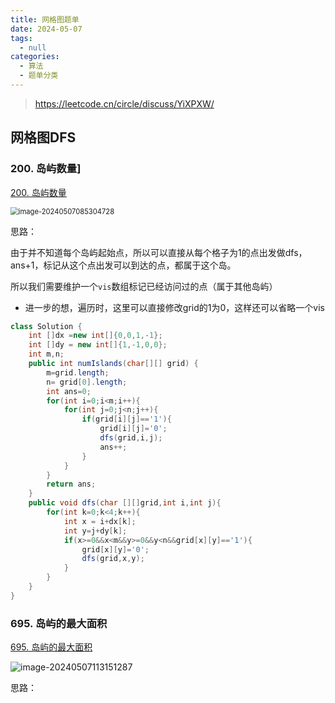 ```yaml
---
title: 网格图题单
date: 2024-05-07
tags: 
  - null
categories:  
  - 算法
  - 题单分类
---
```


> https://leetcode.cn/circle/discuss/YiXPXW/

## 网格图DFS

### 200. 岛屿数量]

[200. 岛屿数量](https://leetcode.cn/problems/number-of-islands/)

<img src="https://typora-1309665611.cos.ap-nanjing.myqcloud.com/typora/image-20240507085304728.png" alt="image-20240507085304728" style="zoom:80%;" />

思路：

由于并不知道每个岛屿起始点，所以可以直接从每个格子为1的点出发做dfs，ans+1，标记从这个点出发可以到达的点，都属于这个岛。

所以我们需要维护一个`vis`数组标记已经访问过的点（属于其他岛屿）

- 进一步的想，遍历时，这里可以直接修改grid的1为0，这样还可以省略一个vis

```java
class Solution {
    int []dx =new int[]{0,0,1,-1};
    int []dy = new int[]{1,-1,0,0};
    int m,n;
    public int numIslands(char[][] grid) {
        m=grid.length;
        n= grid[0].length;
        int ans=0;
        for(int i=0;i<m;i++){
            for(int j=0;j<n;j++){
                if(grid[i][j]=='1'){
                    grid[i][j]='0';
                    dfs(grid,i,j);                
                    ans++;
                }
            }
        }
        return ans;
    }
    public void dfs(char [][]grid,int i,int j){
        for(int k=0;k<4;k++){
            int x = i+dx[k];
            int y=j+dy[k];
            if(x>=0&&x<m&&y>=0&&y<n&&grid[x][y]=='1'){
                grid[x][y]='0';
                dfs(grid,x,y);
            }
        }
    }
}
```

### 695. 岛屿的最大面积

[695. 岛屿的最大面积](https://leetcode.cn/problems/max-area-of-island/)

![image-20240507113151287](https://typora-1309665611.cos.ap-nanjing.myqcloud.com/typora/image-20240507113151287.png)

思路：

